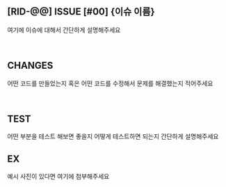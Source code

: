 ## [RID-@@] ISSUE [#00] {이슈 이름}

여기에 이슈에 대해서 간단하게 설명해주세요

<br>

## CHANGES

어떤 코드를 만들었는지 혹은 어떤 코드를 수정해서 문제를 해결했는지 적어주세요

<br>

## TEST

어떤 부분을 테스트 해보면 좋을지 어떻게 테스트하면 되는지 간단하게 설명해주세요

## EX

예시 사진이 있다면 여기에 첨부해주세요
